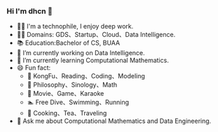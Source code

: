 ### Hi I'm dhcn 👋

- 👨‍💻 I'm a technophile, I enjoy deep work.
- 👨‍💼 Domains: GDS、Startup、Cloud、Data Intelligence.
- 📚 Education:Bachelor of CS, BUAA
- 🔭 I’m currently working on Data Intelligence.
- 🌱 I’m currently learning Computational Mathematics.
- 😄 Fun fact:
  - 🧑 KongFu、Reading、Coding、Modeling
  - 📖 Philosophy、Sinology、Math
  - 🎥 Movie、Game、Karaoke
  - 🏊 Free Dive、Swimming、Running
  - 🍵 Cooking、Tea、Traveling
- 💬 Ask me about Computational Mathematics and Data Engineering.
<!--
**dhcn/dhcn** is a ✨ _special_ ✨ repository because its `README.md` (this file) appears on your GitHub profile.

Here are some ideas to get you started:

- 👯 I’m looking to collaborate on Blockchain.
- 🤔 I’m looking for help with overseas operation
- 📫 How to reach me: ...
- 😄 Pronouns: ...
 ...
-->

